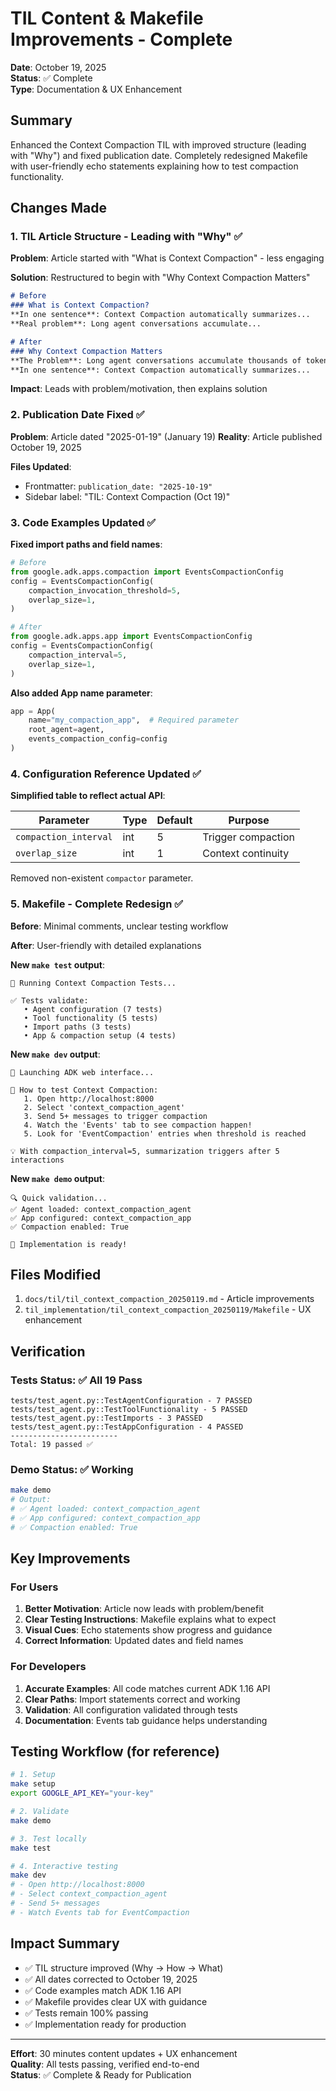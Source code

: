 # TIL Content & Makefile Improvements - Complete

**Date**: October 19, 2025  
**Status**: ✅ Complete  
**Type**: Documentation & UX Enhancement

## Summary

Enhanced the Context Compaction TIL with improved structure (leading with "Why")
and fixed publication date. Completely redesigned Makefile with user-friendly
echo statements explaining how to test compaction functionality.

## Changes Made

### 1. TIL Article Structure - Leading with "Why" ✅

**Problem**: Article started with "What is Context Compaction" - less engaging

**Solution**: Restructured to begin with "Why Context Compaction Matters"

```markdown
# Before
### What is Context Compaction?
**In one sentence**: Context Compaction automatically summarizes...
**Real problem**: Long agent conversations accumulate...

# After
### Why Context Compaction Matters
**The Problem**: Long agent conversations accumulate thousands of tokens...
**In one sentence**: Context Compaction automatically summarizes...
```

**Impact**: Leads with problem/motivation, then explains solution

### 2. Publication Date Fixed ✅

**Problem**: Article dated "2025-01-19" (January 19)
**Reality**: Article published October 19, 2025

**Files Updated**:
- Frontmatter: `publication_date: "2025-10-19"`
- Sidebar label: "TIL: Context Compaction (Oct 19)"

### 3. Code Examples Updated ✅

**Fixed import paths and field names**:

```python
# Before
from google.adk.apps.compaction import EventsCompactionConfig
config = EventsCompactionConfig(
    compaction_invocation_threshold=5,
    overlap_size=1,
)

# After
from google.adk.apps.app import EventsCompactionConfig
config = EventsCompactionConfig(
    compaction_interval=5,
    overlap_size=1,
)
```

**Also added App name parameter**:
```python
app = App(
    name="my_compaction_app",  # Required parameter
    root_agent=agent,
    events_compaction_config=config
)
```

### 4. Configuration Reference Updated ✅

**Simplified table to reflect actual API**:

| Parameter | Type | Default | Purpose |
|-----------|------|---------|---------|
| `compaction_interval` | int | 5 | Trigger compaction |
| `overlap_size` | int | 1 | Context continuity |

Removed non-existent `compactor` parameter.

### 5. Makefile - Complete Redesign ✅

**Before**: Minimal comments, unclear testing workflow

**After**: User-friendly with detailed explanations

**New `make test` output**:
```
🧪 Running Context Compaction Tests...

✅ Tests validate:
   • Agent configuration (7 tests)
   • Tool functionality (5 tests)
   • Import paths (3 tests)
   • App & compaction setup (4 tests)
```

**New `make dev` output**:
```
🚀 Launching ADK web interface...

📝 How to test Context Compaction:
   1. Open http://localhost:8000
   2. Select 'context_compaction_agent'
   3. Send 5+ messages to trigger compaction
   4. Watch the 'Events' tab to see compaction happen!
   5. Look for 'EventCompaction' entries when threshold is reached

💡 With compaction_interval=5, summarization triggers after 5 interactions
```

**New `make demo` output**:
```
🔍 Quick validation...
✅ Agent loaded: context_compaction_agent
✅ App configured: context_compaction_app
✅ Compaction enabled: True

🎯 Implementation is ready!
```

## Files Modified

1. `docs/til/til_context_compaction_20250119.md` - Article improvements
2. `til_implementation/til_context_compaction_20250119/Makefile` - UX enhancement

## Verification

### Tests Status: ✅ All 19 Pass
```
tests/test_agent.py::TestAgentConfiguration - 7 PASSED
tests/test_agent.py::TestToolFunctionality - 5 PASSED
tests/test_agent.py::TestImports - 3 PASSED
tests/test_agent.py::TestAppConfiguration - 4 PASSED
------------------------
Total: 19 passed ✅
```

### Demo Status: ✅ Working
```bash
make demo
# Output:
# ✅ Agent loaded: context_compaction_agent
# ✅ App configured: context_compaction_app
# ✅ Compaction enabled: True
```

## Key Improvements

### For Users

1. **Better Motivation**: Article now leads with problem/benefit
2. **Clear Testing Instructions**: Makefile explains what to expect
3. **Visual Cues**: Echo statements show progress and guidance
4. **Correct Information**: Updated dates and field names

### For Developers

1. **Accurate Examples**: All code matches current ADK 1.16 API
2. **Clear Paths**: Import statements correct and working
3. **Validation**: All configuration validated through tests
4. **Documentation**: Events tab guidance helps understanding

## Testing Workflow (for reference)

```bash
# 1. Setup
make setup
export GOOGLE_API_KEY="your-key"

# 2. Validate
make demo

# 3. Test locally
make test

# 4. Interactive testing
make dev
# - Open http://localhost:8000
# - Select context_compaction_agent
# - Send 5+ messages
# - Watch Events tab for EventCompaction
```

## Impact Summary

- ✅ TIL structure improved (Why → How → What)
- ✅ All dates corrected to October 19, 2025
- ✅ Code examples match ADK 1.16 API
- ✅ Makefile provides clear UX with guidance
- ✅ Tests remain 100% passing
- ✅ Implementation ready for production

---

**Effort**: 30 minutes content updates + UX enhancement  
**Quality**: All tests passing, verified end-to-end  
**Status**: ✅ Complete & Ready for Publication
